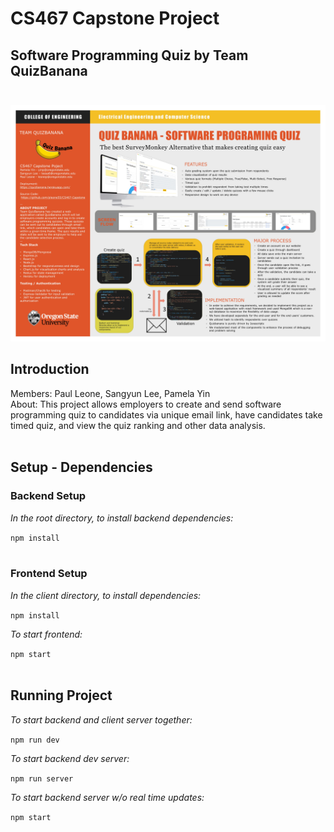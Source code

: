 # CS467 Capstone Project 
## Software Programming Quiz by Team QuizBanana<br/><br/>
![alt text](https://github.com/zldzksk1/OSU-CS467-Capston-Project/blob/main/QB_image.jpg)
## Introduction

Members: Paul Leone, Sangyun Lee, Pamela Yin<br/>
About: This project allows employers to create and send software programming quiz 
to candidates via unique email link, have candidates take timed quiz, and view the 
quiz ranking and other data analysis.<br/><br/>

## Setup - Dependencies

### Backend Setup
*In the root directory, to install backend dependencies:*

`npm install`<br/><br/>

### Frontend Setup
*In the client directory, to install dependencies:*

`npm install`

*To start frontend:*

`npm start`<br/><br/>   

## Running Project
*To start backend and client server together:* 

`npm run dev`

*To start backend dev server:* 

`npm run server`

*To start backend server w/o real time updates:*

`npm start`
